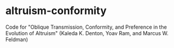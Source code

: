 # altruism-conformity
Code for "Oblique Transmission, Conformity, and Preference in the Evolution of Altruism" (Kaleda K. Denton, Yoav Ram, and Marcus W. Feldman)

